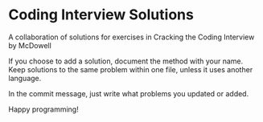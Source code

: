 Coding Interview Solutions
========================

A collaboration of solutions for exercises in Cracking the Coding Interview by McDowell 

If you choose to add a solution, document the method with your name. Keep solutions to the same problem within one file, unless it uses another language. 

In the commit message, just write what problems you updated or added. 

Happy programming! 
